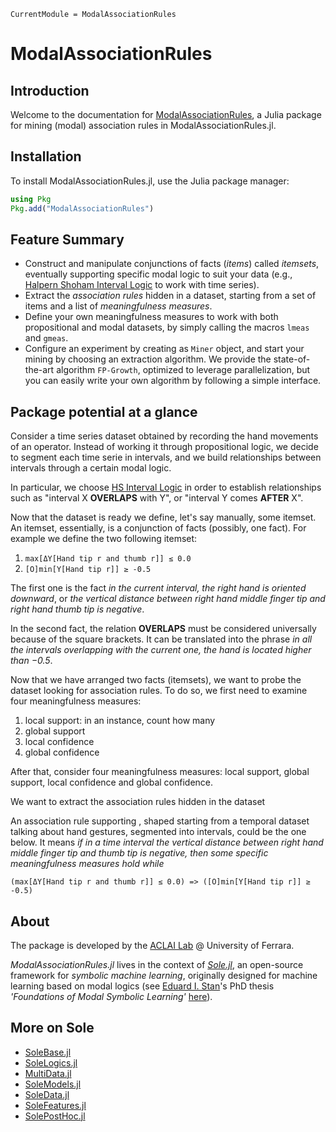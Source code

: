```@meta
CurrentModule = ModalAssociationRules
```

# ModalAssociationRules

## Introduction

Welcome to the documentation for [ModalAssociationRules](https://github.com/aclai-lab/ModalAssociationRules.jl), a Julia package for mining (modal) association rules in ModalAssociationRules.jl. 

## Installation

To install ModalAssociationRules.jl, use the Julia package manager:
```julia
using Pkg
Pkg.add("ModalAssociationRules")
```

## Feature Summary

* Construct and manipulate conjunctions of facts (*items*) called *itemsets*, eventually supporting specific modal logic to suit your data (e.g., [Halpern Shoham Interval Logic](https://dl.acm.org/doi/pdf/10.1145/115234.115351) to work with time series).
* Extract the *association rules* hidden in a dataset, starting from a set of items and a list of *meaningfulness measures*.
* Define your own meaningfulness measures to work with both propositional and modal datasets, by simply calling the macros `lmeas` and `gmeas`.
* Configure an experiment by creating as `Miner` object, and start your mining by choosing an extraction algorithm. We provide the state-of-the-art algorithm `FP-Growth`, optimized to leverage parallelization, but you can easily write your own algorithm by following a simple interface. 

## Package potential at a glance
Consider a time series dataset obtained by recording the hand movements of an operator. Instead of working it through propositional logic, we decide to segment each time serie in intervals, and we build relationships between intervals through a certain modal logic.

In particular, we choose [HS Interval Logic](https://dl.acm.org/doi/pdf/10.1145/115234.115351) in order to establish relationships such as "interval X **OVERLAPS** with Y", or "interval Y comes **AFTER** X".

Now that the dataset is ready we define, let's say manually, some itemset. An itemset, essentially, is a conjunction of facts (possibly, one fact). For example we define the two following itemset:

1) `max[ΔY[Hand tip r and thumb r]] ≤ 0.0`
2) `[O]min[Y[Hand tip r]] ≥ -0.5`

The first one is the fact *in the current interval, the right hand is oriented downward*, or *the vertical distance between right hand middle finger tip and right hand thumb tip is negative*.

In the second fact, the relation **OVERLAPS** must be considered universally because of the square brackets. It can be translated into the phrase *in all the intervals overlapping with the current one, the hand is located higher than $-0.5$*.

Now that we have arranged two facts (itemsets), we want to probe the dataset looking for association rules. To do so, we first need to examine four meaningfulness measures:

1) local support: in an instance, count how many 
2) global support
3) local confidence
4) global confidence

After that, consider four meaningfulness measures: local support, global support, local confidence and global confidence.

We want to extract the association rules hidden in the dataset

An association rule supporting , shaped starting from a temporal dataset talking about hand gestures, segmented into intervals, could be the one below. It means *if in a time interval the vertical distance between right hand middle finger tip and thumb tip is negative, then some specific meaningfulness measures hold while*

```(max[ΔY[Hand tip r and thumb r]] ≤ 0.0) => ([O]min[Y[Hand tip r]] ≥ -0.5)```

## About

The package is developed by the [ACLAI Lab](https://aclai.unife.it/en/) @ University of Ferrara.

*ModalAssociationRules.jl* lives in the context of [*Sole.jl*](https://github.com/aclai-lab/Sole.jl), an open-source framework for *symbolic machine learning*, originally designed for machine learning based on modal logics (see [Eduard I. Stan](https://eduardstan.github.io/)'s PhD thesis *'Foundations of Modal Symbolic Learning'* [here](https://www.repository.unipr.it/bitstream/1889/5219/5/main.pdf)).

## More on Sole
- [SoleBase.jl](https://github.com/aclai-lab/SoleBase.jl)
- [SoleLogics.jl](https://github.com/aclai-lab/SoleLogics.jl)
- [MultiData.jl](https://github.com/aclai-lab/MultiData.jl)
- [SoleModels.jl](https://github.com/aclai-lab/SoleModels.jl)
- [SoleData.jl](https://github.com/aclai-lab/SoleData.jl)
- [SoleFeatures.jl](https://github.com/aclai-lab/SoleFeatures.jl) 
- [SolePostHoc.jl](https://github.com/aclai-lab/SolePostHoc.jl)
